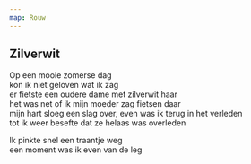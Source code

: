 ```yaml
---
map: Rouw
---
```


## Zilverwit

Op een mooie zomerse dag \
kon ik niet geloven wat ik zag \
er fietste een oudere dame met zilverwit haar \
het was net of ik mijn moeder zag fietsen daar \
mijn hart sloeg een slag over, even was ik terug in het verleden \
tot ik weer besefte dat ze helaas was overleden

Ik pinkte snel een traantje weg \
een moment was ik even van de leg
